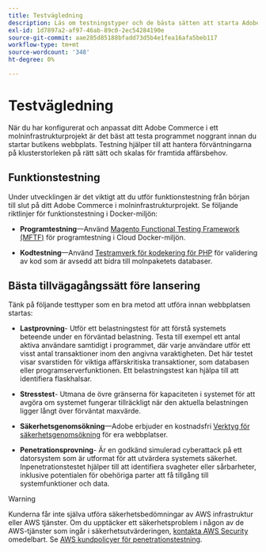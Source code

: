 ```yaml
---
title: Testvägledning
description: Läs om testningstyper och de bästa sätten att starta Adobe Commerce på molninfrastrukturen.
exl-id: 1d7897a2-af97-46ab-89c0-2ec54284190e
source-git-commit: aae285d85188bfadd73d5b4e1fea16afa5beb117
workflow-type: tm+mt
source-wordcount: '348'
ht-degree: 0%

---
```


# Testvägledning

När du har konfigurerat och anpassat ditt Adobe Commerce i ett molninfrastrukturprojekt är det bäst att testa programmet noggrant innan du startar butikens webbplats. Testning hjälper till att hantera förväntningarna på klusterstorleken på rätt sätt och skalas för framtida affärsbehov.

## Funktionstestning

Under utvecklingen är det viktigt att du utför funktionstestning från början till slut på ditt Adobe Commerce i molninfrastrukturprojekt. Se följande riktlinjer för funktionstestning i Docker-miljön:

- **Programtestning**—Använd [Magento Functional Testing Framework (MFTF)](https://developer.adobe.com/commerce/cloud-tools/docker/test/application-testing/) för programtestning i Cloud Docker-miljön.

- **Kodtestning**—Använd [Testramverk för kodekering för PHP](https://developer.adobe.com/commerce/cloud-tools/docker/test/code-testing/) för validering av kod som är avsedd att bidra till molnpaketets databaser.

## Bästa tillvägagångssätt före lansering

Tänk på följande testtyper som en bra metod att utföra innan webbplatsen startas:

- **Lastprovning**- Utför ett belastningstest för att förstå systemets beteende under en förväntad belastning. Testa till exempel ett antal aktiva användare samtidigt i programmet, där varje användare utför ett visst antal transaktioner inom den angivna varaktigheten. Det här testet visar svarstiden för viktiga affärskritiska transaktioner, som databasen eller programserverfunktionen. Ett belastningstest kan hjälpa till att identifiera flaskhalsar.

- **Stresstest**- Utmana de övre gränserna för kapaciteten i systemet för att avgöra om systemet fungerar tillräckligt när den aktuella belastningen ligger långt över förväntat maxvärde.

- **Säkerhetsgenomsökning**—Adobe erbjuder en kostnadsfri [Verktyg för säkerhetsgenomsökning](../launch/overview.md#set-up-the-security-scan-tool) för era webbplatser.

- **Penetrationsprovning**- Är en godkänd simulerad cyberattack på ett datorsystem som är utformat för att utvärdera systemets säkerhet. Inpenetrationstestet hjälper till att identifiera svagheter eller sårbarheter, inklusive potentialen för obehöriga parter att få tillgång till systemfunktioner och data.

>[!WARNING]
>
>Kunderna får inte själva utföra säkerhetsbedömningar av AWS infrastruktur eller AWS tjänster. Om du upptäcker ett säkerhetsproblem i någon av de AWS-tjänster som ingår i säkerhetsutvärderingen, [kontakta AWS Security](mailto:aws-security@amazon.com) omedelbart. Se [AWS kundpolicyer för penetrationstestning](https://aws.amazon.com/security/penetration-testing/).
